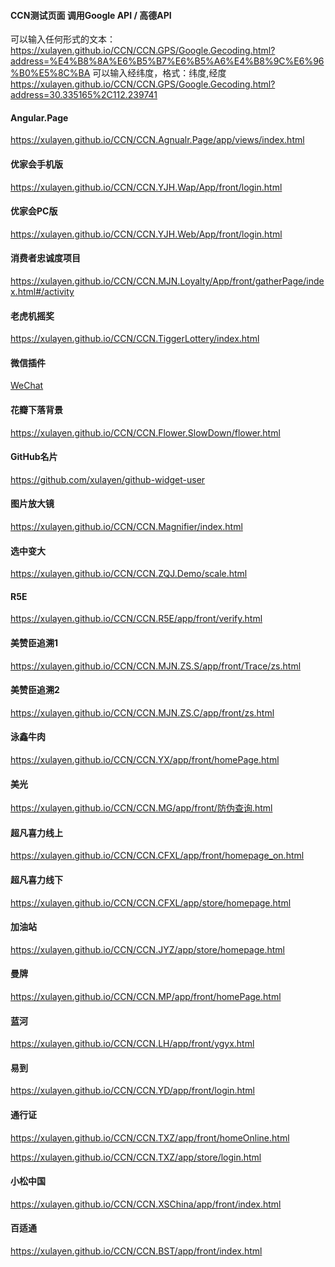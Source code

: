 ﻿#### CCN测试页面 调用Google API / 高德API

可以输入任何形式的文本： 
https://xulayen.github.io/CCN/CCN.GPS/Google.Gecoding.html?address=%E4%B8%8A%E6%B5%B7%E6%B5%A6%E4%B8%9C%E6%96%B0%E5%8C%BA
可以输入经纬度，格式：纬度,经度 
https://xulayen.github.io/CCN/CCN.GPS/Google.Gecoding.html?address=30.335165%2C112.239741

####  Angular.Page
https://xulayen.github.io/CCN/CCN.Agnualr.Page/app/views/index.html

#### 优家会手机版
https://xulayen.github.io/CCN/CCN.YJH.Wap/App/front/login.html

#### 优家会PC版
https://xulayen.github.io/CCN/CCN.YJH.Web/App/front/login.html

#### 消费者忠诚度项目
https://xulayen.github.io/CCN/CCN.MJN.Loyalty/App/front/gatherPage/index.html#/activity

#### 老虎机摇奖
https://xulayen.github.io/CCN/CCN.TiggerLottery/index.html

#### 微信插件
[WeChat](https://github.com/xulayen/WeChat)

#### 花瓣下落背景
https://xulayen.github.io/CCN/CCN.Flower.SlowDown/flower.html

#### GitHub名片
https://github.com/xulayen/github-widget-user

#### 图片放大镜
https://xulayen.github.io/CCN/CCN.Magnifier/index.html

#### 选中变大
https://xulayen.github.io/CCN/CCN.ZQJ.Demo/scale.html

#### R5E
https://xulayen.github.io/CCN/CCN.R5E/app/front/verify.html

#### 美赞臣追溯1
https://xulayen.github.io/CCN/CCN.MJN.ZS.S/app/front/Trace/zs.html

#### 美赞臣追溯2
https://xulayen.github.io/CCN/CCN.MJN.ZS.C/app/front/zs.html

#### 泳鑫牛肉
https://xulayen.github.io/CCN/CCN.YX/app/front/homePage.html

#### 美光
https://xulayen.github.io/CCN/CCN.MG/app/front/防伪查询.html

#### 超凡喜力线上
https://xulayen.github.io/CCN/CCN.CFXL/app/front/homepage_on.html

#### 超凡喜力线下
https://xulayen.github.io/CCN/CCN.CFXL/app/store/homepage.html

#### 加油站
https://xulayen.github.io/CCN/CCN.JYZ/app/store/homepage.html

#### 曼牌
https://xulayen.github.io/CCN/CCN.MP/app/front/homePage.html

#### 蓝河
https://xulayen.github.io/CCN/CCN.LH/app/front/ygyx.html

#### 易到
https://xulayen.github.io/CCN/CCN.YD/app/front/login.html

#### 通行证
https://xulayen.github.io/CCN/CCN.TXZ/app/front/homeOnline.html

https://xulayen.github.io/CCN/CCN.TXZ/app/store/login.html

#### 小松中国
https://xulayen.github.io/CCN/CCN.XSChina/app/front/index.html

#### 百适通
https://xulayen.github.io/CCN/CCN.BST/app/front/index.html
